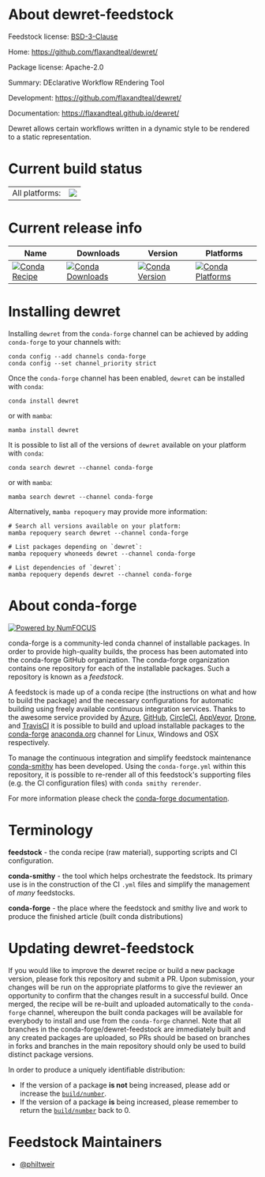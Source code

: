 About dewret-feedstock
======================

Feedstock license: [BSD-3-Clause](https://github.com/conda-forge/dewret-feedstock/blob/main/LICENSE.txt)

Home: https://github.com/flaxandteal/dewret/

Package license: Apache-2.0

Summary: DEclarative Workflow REndering Tool

Development: https://github.com/flaxandteal/dewret/

Documentation: https://flaxandteal.github.io/dewret/

Dewret allows certain workflows written in a dynamic
style to be rendered to a static representation.


Current build status
====================


<table><tr><td>All platforms:</td>
    <td>
      <a href="https://dev.azure.com/conda-forge/feedstock-builds/_build/latest?definitionId=22174&branchName=main">
        <img src="https://dev.azure.com/conda-forge/feedstock-builds/_apis/build/status/dewret-feedstock?branchName=main">
      </a>
    </td>
  </tr>
</table>

Current release info
====================

| Name | Downloads | Version | Platforms |
| --- | --- | --- | --- |
| [![Conda Recipe](https://img.shields.io/badge/recipe-dewret-green.svg)](https://anaconda.org/conda-forge/dewret) | [![Conda Downloads](https://img.shields.io/conda/dn/conda-forge/dewret.svg)](https://anaconda.org/conda-forge/dewret) | [![Conda Version](https://img.shields.io/conda/vn/conda-forge/dewret.svg)](https://anaconda.org/conda-forge/dewret) | [![Conda Platforms](https://img.shields.io/conda/pn/conda-forge/dewret.svg)](https://anaconda.org/conda-forge/dewret) |

Installing dewret
=================

Installing `dewret` from the `conda-forge` channel can be achieved by adding `conda-forge` to your channels with:

```
conda config --add channels conda-forge
conda config --set channel_priority strict
```

Once the `conda-forge` channel has been enabled, `dewret` can be installed with `conda`:

```
conda install dewret
```

or with `mamba`:

```
mamba install dewret
```

It is possible to list all of the versions of `dewret` available on your platform with `conda`:

```
conda search dewret --channel conda-forge
```

or with `mamba`:

```
mamba search dewret --channel conda-forge
```

Alternatively, `mamba repoquery` may provide more information:

```
# Search all versions available on your platform:
mamba repoquery search dewret --channel conda-forge

# List packages depending on `dewret`:
mamba repoquery whoneeds dewret --channel conda-forge

# List dependencies of `dewret`:
mamba repoquery depends dewret --channel conda-forge
```


About conda-forge
=================

[![Powered by
NumFOCUS](https://img.shields.io/badge/powered%20by-NumFOCUS-orange.svg?style=flat&colorA=E1523D&colorB=007D8A)](https://numfocus.org)

conda-forge is a community-led conda channel of installable packages.
In order to provide high-quality builds, the process has been automated into the
conda-forge GitHub organization. The conda-forge organization contains one repository
for each of the installable packages. Such a repository is known as a *feedstock*.

A feedstock is made up of a conda recipe (the instructions on what and how to build
the package) and the necessary configurations for automatic building using freely
available continuous integration services. Thanks to the awesome service provided by
[Azure](https://azure.microsoft.com/en-us/services/devops/), [GitHub](https://github.com/),
[CircleCI](https://circleci.com/), [AppVeyor](https://www.appveyor.com/),
[Drone](https://cloud.drone.io/welcome), and [TravisCI](https://travis-ci.com/)
it is possible to build and upload installable packages to the
[conda-forge](https://anaconda.org/conda-forge) [anaconda.org](https://anaconda.org/)
channel for Linux, Windows and OSX respectively.

To manage the continuous integration and simplify feedstock maintenance
[conda-smithy](https://github.com/conda-forge/conda-smithy) has been developed.
Using the ``conda-forge.yml`` within this repository, it is possible to re-render all of
this feedstock's supporting files (e.g. the CI configuration files) with ``conda smithy rerender``.

For more information please check the [conda-forge documentation](https://conda-forge.org/docs/).

Terminology
===========

**feedstock** - the conda recipe (raw material), supporting scripts and CI configuration.

**conda-smithy** - the tool which helps orchestrate the feedstock.
                   Its primary use is in the construction of the CI ``.yml`` files
                   and simplify the management of *many* feedstocks.

**conda-forge** - the place where the feedstock and smithy live and work to
                  produce the finished article (built conda distributions)


Updating dewret-feedstock
=========================

If you would like to improve the dewret recipe or build a new
package version, please fork this repository and submit a PR. Upon submission,
your changes will be run on the appropriate platforms to give the reviewer an
opportunity to confirm that the changes result in a successful build. Once
merged, the recipe will be re-built and uploaded automatically to the
`conda-forge` channel, whereupon the built conda packages will be available for
everybody to install and use from the `conda-forge` channel.
Note that all branches in the conda-forge/dewret-feedstock are
immediately built and any created packages are uploaded, so PRs should be based
on branches in forks and branches in the main repository should only be used to
build distinct package versions.

In order to produce a uniquely identifiable distribution:
 * If the version of a package **is not** being increased, please add or increase
   the [``build/number``](https://docs.conda.io/projects/conda-build/en/latest/resources/define-metadata.html#build-number-and-string).
 * If the version of a package **is** being increased, please remember to return
   the [``build/number``](https://docs.conda.io/projects/conda-build/en/latest/resources/define-metadata.html#build-number-and-string)
   back to 0.

Feedstock Maintainers
=====================

* [@philtweir](https://github.com/philtweir/)


<!-- dummy commit to enable rerendering -->

